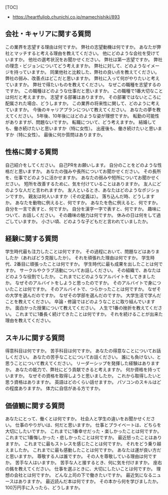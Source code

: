 [TOC]

- https://heartfuljob.chunichi.co.jp/mamechishiki/893

## 会社・キャリアに関する質問

この業界を志望する理由は何ですか。
弊社の志望動機は何ですか。
あなたが弊社とマッチすると考える理由を教えてください。
他にどのような会社を受けていますか。
他社の選考状況をお聞かせください。
弊社は第一志望ですか。
弊社の理念・ビジョンについてどう考えますか。
弊社に対して、どのようなイメージを持っていますか。
同業他社と比較した、弊社の良い点を教えてください。
弊社の弱み、改善点はどこだと思いますか。
弊社に入って何がやりたいと考えていますか。
弊社で得たいものを教えてください。
なぜこの職種を志望するのですか。
この職種はどのような仕事だと思いますか。
この職種で1番大切なことは何だと考えますか。
志望する部署はありますか。
その部署ではないところに配属された場合、どうしますか。
この業界の将来性に関して、どのように考えていますか。
今後のキャリアプランについて教えてください。
あなたの夢を教えてください。
5年後、10年後にはどのような姿が理想ですか。
転勤の可能性がありますが、問題ないですか。
転職について、どう考えますか。
結婚しても、働き続けたいと思いますか（特に女性）。
出産後も、働き続けたいと思いますか（特に女性）。
最後に何か質問はありますか。

## 性格に関する質問

自己紹介をしてください。
自己PRをお願いします。
自分のことをどのような性格だと思いますか。
あなたの強みや長所についてお聞かせください。
その長所を、仕事でどのように活かせますか。
あなたの弱みや短所についてお聞かせください。
短所を改善するために、気を付けていることはありますか。
友人にどのような人だと言われますか。
友人といるとき、あなたはどのようなポジションですか。
親友は何人いますか（その定義は）。
落ち込んだ時、どうしますか。
あなたを動物に例えると、何ですか。
あなたを色に例えると、何ですか。
自分を一言で表すと、何ですか。
自分を漢字一字で表すと、何ですか。
趣味について、お話しください。
その趣味の魅力は何ですか。
休みの日は何をして過ごしていますか。
小さい頃、どのような子どもだと言われていましたか。

## 経験に関する質問

学生時代最も注力したことは何ですか。
その過程において、問題などはありましたか（あればどう克服したか）。
それを頑張れた理由は何ですか。
学生時代、2番目に頑張ったことは何ですか。
学生時代に最も成果を出したことは何ですか。
サークルやクラブ活動についてお話しください。
その組織で、あなたはどのような役割でしたか。
これまでにどのようなアルバイトをしてきましたか。
なぜそのアルバイトをしようと思ったのですか。
そのアルバイトで身についたことは何ですか。
そのアルバイトで、つらかったことは何ですか。
なぜその大学を選んだのですか。
なぜその学部を選んだのですか。
大学生活で学んだことを教えてください。
卒論・修論ではどのようなことに取り組んでいますか。
面白かった授業について教えてください。
人生で1番の挫折を教えてください。
これまでに1番長く続けてきたことは何ですか。 それを続けることが出来た理由を教えてください。

## スキルに関する質問

得意科目は何ですか。
苦手科目は何ですか。
あなたの得意なことについてお話しください。
あなたの苦手なことについてお話ください。
誰にも負けない、と思うことについて教えてください。
リーダーシップを発揮した経験はありますか。
あなたの能力で、弊社にどう貢献できると考えますか。
何か資格を持っていますか。
なぜその資格を取得しようと思いましたか。
これから取得したいと思う資格はありますか。
英語はどのくらい話せますか。
パソコンのスキルはどの程度ありますか。
体力に自信がある方ですか。

## 価値観に関する質問

あなたにとって、働くとは何ですか。
社会人と学生の違いをお聞かせください。
仕事のやりがいは、何だと思いますか。
仕事とプライベートは、どちらを大切にしたいですか。
これまでに1番幸せだった・楽しかったことは何ですか。
これまでに1番悔しかった・悲しかったことは何ですか。
最近怒ったことはありますか。
これまでに最もストレスを感じたことは何ですか。
それをどう乗り越えましたか。
これまでに最も感動したことは何ですか。
あなたは運が良い方だと思いますか。
尊敬する人は誰ですか。
その人を尊敬している理由は何ですか。
苦手な人はいますか。
苦手な人と接するとき、何に気を付けますか。
座右の銘を教えてください。
仕事を選ぶときに、大切にしたいことは何ですか。
理想の会社とは何ですか。
どんな上司の下で働きたいですか。
最近気になるニュースはありますか。
最近読んだ本は何ですか。
その本から何を学びましたか。
100万円手に入ったら、どうしますか。